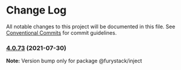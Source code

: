 # Change Log

All notable changes to this project will be documented in this file.
See [Conventional Commits](https://conventionalcommits.org) for commit guidelines.

### [4.0.73](https://github.com/furystack/furystack/compare/@furystack/inject@4.0.44...@furystack/inject@4.0.73) (2021-07-30)

**Note:** Version bump only for package @furystack/inject
